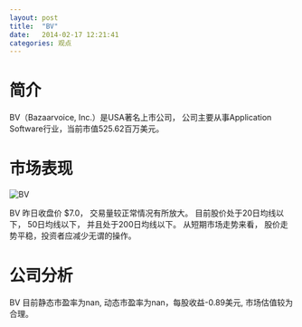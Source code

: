 ```yaml
---
layout: post
title:  "BV"
date:   2014-02-17 12:21:41
categories: 观点
---
```


# 简介
BV（Bazaarvoice, Inc.）是USA著名上市公司，
公司主要从事Application Software行业，当前市值525.62百万美元。

# 市场表现

![BV](http://finviz.com/chart.ashx?t=BV&ty=c&ta=1&p=d&s=l)

BV 昨日收盘价 $7.0，
交易量较正常情况有所放大。
目前股价处于20日均线以下，
50日均线以下，
并且处于200日均线以下。
从短期市场走势来看，
股价走势平稳，投资者应减少无谓的操作。

# 公司分析
BV 目前静态市盈率为nan, 动态市盈率为nan，每股收益-0.89美元,
市场估值较为合理。
